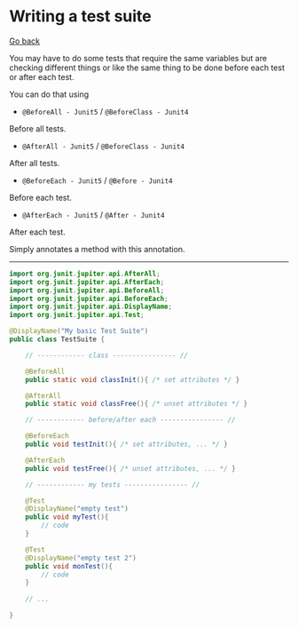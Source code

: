 # Writing a test suite

[Go back](..)

You may have to do some tests that require
the same variables but are checking different
things or like the same thing to be done before
each test or after each test.

You can do that using

* ``@BeforeAll - Junit5`` / `@BeforeClass - Junit4`
  
Before all tests.

* ``@AfterAll - Junit5`` / `@BeforeClass - Junit4`

After all tests.

* ``@BeforeEach - Junit5`` / `@Before - Junit4`
  
Before each test.

* ``@AfterEach - Junit5`` / `@After - Junit4`

After each test.

Simply annotates a method with this annotation.

<hr class="sr">

```java
import org.junit.jupiter.api.AfterAll;
import org.junit.jupiter.api.AfterEach;
import org.junit.jupiter.api.BeforeAll;
import org.junit.jupiter.api.BeforeEach;
import org.junit.jupiter.api.DisplayName;
import org.junit.jupiter.api.Test;

@DisplayName("My basic Test Suite")
public class TestSuite {

    // ------------ class ---------------- //

    @BeforeAll
    public static void classInit(){ /* set attributes */ }

    @AfterAll
    public static void classFree(){ /* unset attributes */ }

    // ------------ before/after each ---------------- //

    @BeforeEach
    public void testInit(){ /* set attributes, ... */ }

    @AfterEach
    public void testFree(){ /* unset attributes, ... */ }

    // ------------ my tests ---------------- //

    @Test
    @DisplayName("empty test")
    public void myTest(){
        // code
    }

    @Test
    @DisplayName("empty test 2")
    public void monTest(){
        // code
    }
    
    // ...

}
```